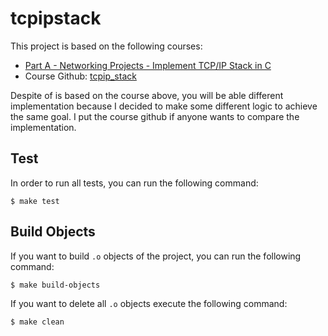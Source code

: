 # tcpipstack

This project is based on the following courses:

- [Part A - Networking Projects - Implement TCP/IP Stack in C](https://www.udemy.com/course/tcpipstack/)
- Course Github: [tcpip_stack](https://github.com/sachinites/tcpip_stack)

Despite of is based on the course above, you will be able different implementation because I decided to make some different logic to achieve the same goal. I put the course github if anyone wants to compare the implementation.

## Test

In order to run all tests, you can run the following command:
```shell
$ make test
```

## Build Objects
If you want to build `.o` objects of the project, you can run the following command:
```shell
$ make build-objects
```

If you want to delete all `.o` objects execute the following command:
```shell
$ make clean
```